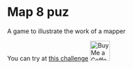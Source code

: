 # Map 8 puz
A game to illustrate the work of a mapper

You can try at [this challenge](https://kaheetonaa.github.io/map8puz/game.html?challenge=3)
<a href='https://ko-fi.com/kaheetonaa' target='_blank'><img height='35' style='border:0px;height:46px;' src='https://az743702.vo.msecnd.net/cdn/kofi3.png?v=0' border='0' alt='Buy Me a Coffee at ko-fi.com' />
